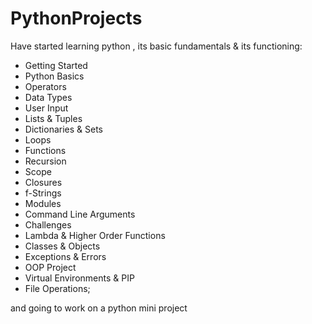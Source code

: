 # PythonProjects

Have started learning python , its basic fundamentals & its functioning: 
- Getting Started
- Python Basics
- Operators
- Data Types
- User Input
- Lists & Tuples
- Dictionaries & Sets
- Loops
- Functions
- Recursion
- Scope
- Closures
- f-Strings
- Modules
- Command Line Arguments
- Challenges
- Lambda & Higher Order Functions
- Classes & Objects
- Exceptions & Errors
- OOP Project
- Virtual Environments & PIP
- File Operations;

and going to work on a python mini project
